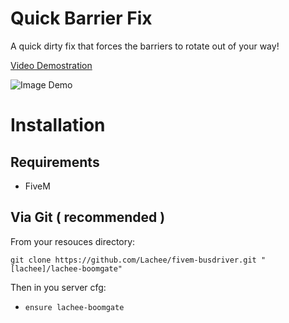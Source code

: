 # Quick Barrier Fix
A quick dirty fix that forces the barriers to rotate out of your way!

[Video Demostration](https://i.lu.je/2021/4X8hmsAYGz.mp4)

![Image Demo](https://i.lu.je/2021/FiveM_GTAProcess_2xNBRB5eoR.png)

# Installation
## Requirements
- FiveM

## Via Git ( recommended )
From your resouces directory:
```
git clone https://github.com/Lachee/fivem-busdriver.git "[lachee]/lachee-boomgate"
```

Then in you server cfg:
- `ensure lachee-boomgate`

